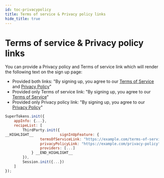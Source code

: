 ```yaml
---
id: toc-privacypolicy
title: Terms of service & Privacy policy links
hide_title: true
---
```


# Terms of service & Privacy policy links

You can provide a Privacy policy and Terms of service link which will render the following text on the sign up page:
- Provided both links: "By signing up, you agree to our [Terms of Service]() and [Privacy Policy]()"
- Provided only Terms of service link: "By signing up, you agree to our [Terms of Service]()"
- Provided only Privacy policy link: "By signing up, you agree to our [Privacy Policy]()"

<!--DOCUSAURUS_CODE_TABS-->
<!--ReactJS--> 
```js
SuperTokens.init({
    appInfo: {...},
    recipeList: [
        ThirdParty.init({
__HIGHLIGHT__            signInUpFeature: {
                termsOfServiceLink: "https://example.com/terms-of-service",
                privacyPolicyLink: "https://example.com/privacy-policy",
                providers: [...]
            } __END_HIGHLIGHT__
        }),
        Session.init({...})
    ]
});
```
<!--END_DOCUSAURUS_CODE_TABS-->